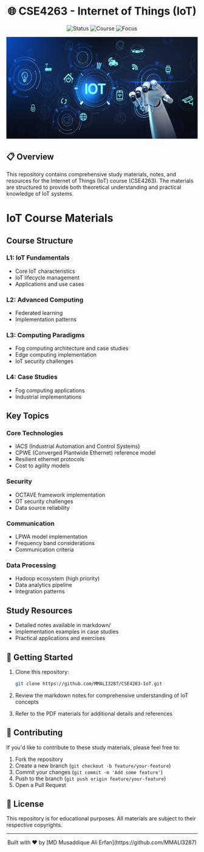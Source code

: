 <h1 align="center">🌐 CSE4263 - Internet of Things (IoT)</h1>

<p align="center">
  <img src="https://img.shields.io/badge/Status-Active-brightgreen?style=for-the-badge" alt="Status" />
  <img src="https://img.shields.io/badge/Course-CSE4263-blue?style=for-the-badge" alt="Course" />
  <img src="https://img.shields.io/badge/Focus-IoT-orange?style=for-the-badge" alt="Focus" />
</p>

<p align="center">
  <img src="assets/IOT-banner-min.jpg" alt="IoT Banner" width="600px" />
</p>

## 📋 Overview

This repository contains comprehensive study materials, notes, and resources for the Internet of Things (IoT) course (CSE4263). The materials are structured to provide both theoretical understanding and practical knowledge of IoT systems.

# IoT Course Materials

## Course Structure

### L1: IoT Fundamentals

- Core IoT characteristics
- IoT lifecycle management
- Applications and use cases

### L2: Advanced Computing

- Federated learning
- Implementation patterns

### L3: Computing Paradigms

- Fog computing architecture and case studies
- Edge computing implementation
- IoT security challenges

### L4: Case Studies

- Fog computing applications
- Industrial implementations

## Key Topics

### Core Technologies

- IACS (Industrial Automation and Control Systems)
- CPWE (Converged Plantwide Ethernet) reference model
- Resilient ethernet protocols
- Cost to agility models

### Security

- OCTAVE framework implementation
- OT security challenges
- Data source reliability

### Communication

- LPWA model implementation
- Frequency band considerations
- Communication criteria

### Data Processing

- Hadoop ecosystem (high priority)
- Data analytics pipeline
- Integration patterns

## Study Resources

- Detailed notes available in markdown/
- Implementation examples in case studies
- Practical applications and exercises

## 🚀 Getting Started

1. Clone this repository:

   ```bash
   git clone https://github.com/MMALI3287/CSE4263-IoT.git
   ```

2. Review the markdown notes for comprehensive understanding of IoT concepts
3. Refer to the PDF materials for additional details and references

## 🤝 Contributing

If you'd like to contribute to these study materials, please feel free to:

1. Fork the repository
2. Create a new branch (`git checkout -b feature/your-feature`)
3. Commit your changes (`git commit -m 'Add some feature'`)
4. Push to the branch (`git push origin feature/your-feature`)
5. Open a Pull Request

## 📜 License

This repository is for educational purposes. All materials are subject to their respective copyrights.

---

<p align="center">
  Built with ❤️ by [MD Musaddique Ali Erfan](https://github.com/MMALI3287)
</p>
